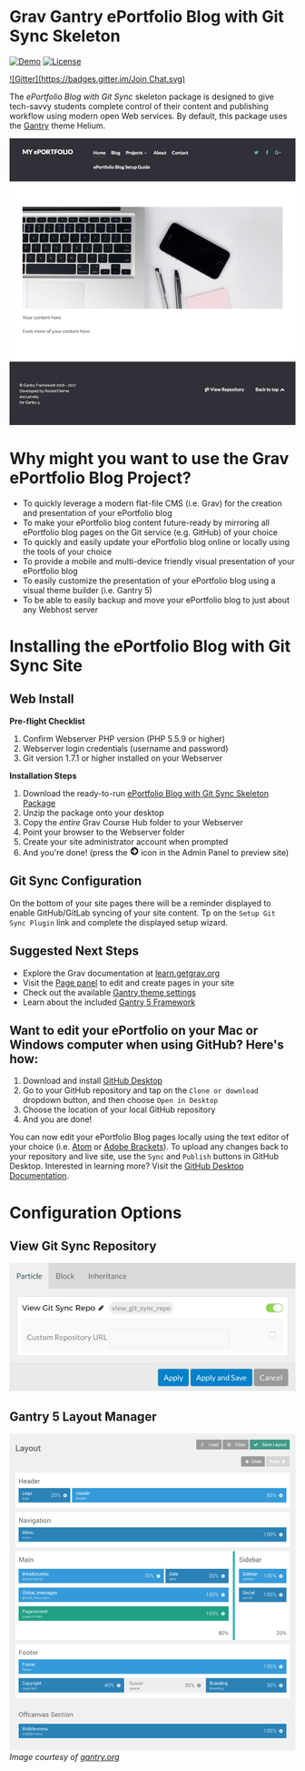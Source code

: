 # Grav Gantry ePortfolio Blog with Git Sync Skeleton

[![Demo](https://img.shields.io/badge/Demo-ePortfolioBlog-blue.svg?style=flat-square)](http://demo.hibbittsdesign.org/grav-eportfolio-blog)
[![License](https://img.shields.io/badge/License-MIT-blue.svg?style=flat-square)](https://github.com/hibbitts-design/grav-skeleton-eportfolio-blog/blob/master/LICENSE)

[![Gitter](https://badges.gitter.im/Join Chat.svg)](https://gitter.im/hibbitts-design/grav-open-edu)

The *ePortfolio Blog with Git Sync* skeleton package is designed to give tech-savvy students complete control of their content and publishing workflow using modern open Web services. By default, this package uses the [Gantry](http://gantry.org/) theme Helium.

![](screenshot.jpg)

# Why might you want to use the Grav ePortfolio Blog Project?
* To quickly leverage a modern flat-file CMS (i.e. Grav) for the creation and presentation of your ePortfolio blog
* To make your ePortfolio blog content future-ready by mirroring all ePortfolio blog pages on the Git service (e.g. GitHub) of your choice
* To quickly and easily update your ePortfolio blog online or locally using the tools of your choice
* To provide a mobile and multi-device friendly visual presentation of your ePortfolio blog
* To easily customize the presentation of your ePortfolio blog using a visual theme builder (i.e. Gantry 5)
* To be able to easily backup and move your ePortfolio blog to just about any Webhost server

# Installing the ePortfolio Blog with Git Sync Site
## Web Install
**Pre-flight Checklist**  
1. Confirm Webserver PHP version (PHP 5.5.9 or higher)  
2. Webserver login credentials (username and password)  
3. Git version 1.7.1 or higher installed on your Webserver

**Installation Steps**  
1. Download the ready-to-run [ePortfolio Blog with Git Sync Skeleton Package](http://hibbittsdesign.org/blog/downloads/grav-skeleton-eportfolio-blog-site.zip)  
2. Unzip the package onto your desktop  
3. Copy the _entire_ Grav Course Hub folder to your Webserver  
4. Point your browser to the Webserver folder  
5. Create your site administrator account when prompted  
6. And you're done! (press the ![Right Arrow Circle Icon](/assets/fa-arrow-circle-right.png) icon in the Admin Panel to preview site)  

## Git Sync Configuration
On the bottom of your site pages there will be a reminder displayed to enable GitHub/GitLab syncing of your site content. Tp on the ```Setup Git Sync Plugin``` link and complete the displayed setup wizard.

## Suggested Next Steps
* Explore the Grav documentation at [learn.getgrav.org](http://learn.getgrav.org )
* Visit the [Page panel](../../admin/pages) to edit and create pages in your site
* Check out the available [Gantry theme settings](../../admin/gantry/)
* Learn about the included [Gantry 5 Framework](http://docs.gantry.org/)

## Want to edit your ePortfolio on your Mac or Windows computer when using GitHub? Here's how:
1. Download and install [GitHub Desktop](https://desktop.github.com/)
2. Go to your GitHub repository and tap on the `Clone or download` dropdown button, and then choose `Open in Desktop`
3. Choose the location of your local GitHub repository
4. And you are done!

You can now edit your ePortfolio Blog pages locally using the text editor of your choice (i.e. [Atom](https://atom.io/) or [Adobe Brackets](http://brackets.io/)). To upload any changes back to your repository and live site, use the `Sync` and `Publish` buttons in GitHub Desktop. Interested in learning more? Visit the [GitHub Desktop Documentation](https://help.github.com/desktop/).

# Configuration Options
## View Git Sync Repository
![](/assets/view-git-sync-repo-options.png)

## Gantry 5 Layout Manager
![](/assets/layout-manager.png)
_Image courtesy of [gantry.org](http://gantry.org/)_
